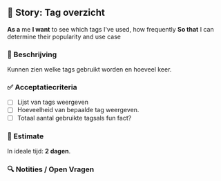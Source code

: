 ## 🧩 Story: Tag overzicht

**As a** me
**I want** to see which tags I've used, how frequently
**So that** I can determine their popularity and use case

### 📝 Beschrijving

Kunnen zien welke tags gebruikt worden en hoeveel keer.

### ✅ Acceptatiecriteria

* [ ] Lijst van tags weergeven
* [ ] Hoeveelheid van bepaalde tag weergeven.
* [ ] Totaal aantal gebruikte tagsals fun fact?

### 🧮 Estimate
In ideale tijd: **2 dagen**.

### 🔍 Notities / Open Vragen
